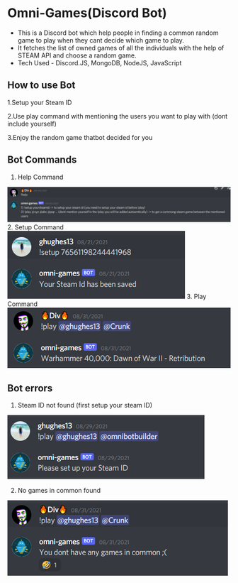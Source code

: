 # Omni-Games(Discord Bot)
- This is a Discord bot which help people in finding a common random game to play when they cant decide which game to play.
- It fetches the list of owned games of all the individuals with the help of STEAM API and choose a random game.
- Tech Used - Discord.JS, MongoDB, NodeJS, JavaScript

## How to use Bot 
1.Setup your Steam ID

2.Use play command with mentioning the users you want to play with (dont include yourself)

3.Enjoy the random game thatbot decided for you

## Bot Commands
1. Help Command
<img src="/Images/helpCommand.PNG" alt="Command screenshot preview" />
2. Setup Command 
<img src="/Images/setupID.PNG" alt="Website preview"/>
3. Play Command 
<img src="/Images/gameFound.PNG" alt="Command screenshot preview" />

## Bot errors
1. Steam ID not found (first setup your steam ID)
<img src="/Images/setupSteamId.PNG" alt="Command screenshot preview" />

2. No games in common found
<img src="/Images/noGameFound.PNG" alt="Command screenshot preview" />
